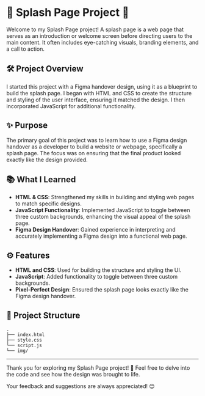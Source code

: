 # 🌟 Splash Page Project 🌟

Welcome to my Splash Page project! A splash page is a web page that serves as an introduction or welcome screen before directing users to the main content. It often includes eye-catching visuals, branding elements, and a call to action.

## 🛠️ Project Overview

I started this project with a Figma handover design, using it as a blueprint to build the splash page.
I began with HTML and CSS to create the structure and styling of the user interface, ensuring it matched the design.
I then incorporated JavaScript for additional functionality.

## ✨ Purpose

The primary goal of this project was to learn how to use a Figma design handover as a developer to build a website or webpage, specifically a splash page.
The focus was on ensuring that the final product looked exactly like the design provided.

## 📚 What I Learned

- **HTML & CSS**: Strengthened my skills in building and styling web pages to match specific designs.
- **JavaScript Functionality**: Implemented JavaScript to toggle between three custom backgrounds, enhancing the visual appeal of the splash page.
- **Figma Design Handover**: Gained experience in interpreting and accurately implementing a Figma design into a functional web page.

## ⚙️ Features

- **HTML and CSS**: Used for building the structure and styling the UI.
- **JavaScript**: Added functionality to toggle between three custom backgrounds.
- **Pixel-Perfect Design**: Ensured the splash page looks exactly like the Figma design handover.

## 📂 Project Structure

```plaintext
.
├── index.html
├── style.css
└── script.js
└── img/
```

---

Thank you for exploring my Splash Page project! 🚀 Feel free to delve into the code and see how the design was brought to life.

Your feedback and suggestions are always appreciated! 😊

